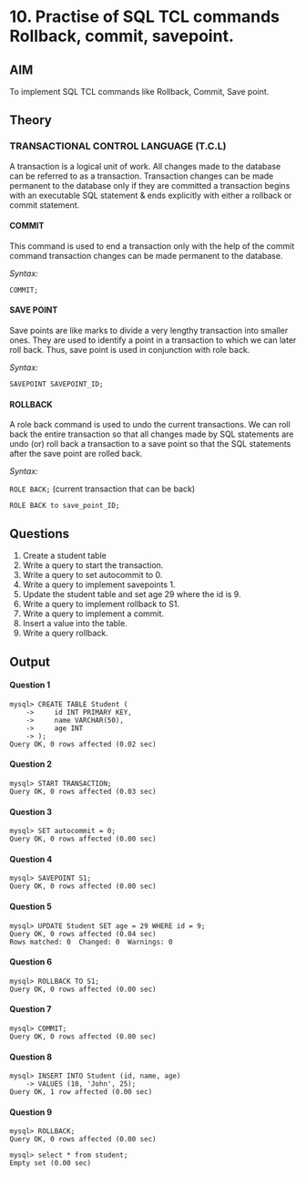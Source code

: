 # 10. Practise of SQL TCL commands Rollback, commit, savepoint.

## AIM

To implement SQL TCL commands like Rollback, Commit, Save point.

## Theory

### TRANSACTIONAL CONTROL LANGUAGE (T.C.L)

A transaction is a logical unit of work. All changes made to the database can be referred to as a transaction. Transaction changes can be made permanent to the database only if they are committed a transaction begins with an executable SQL statement & ends explicitly with either a rollback or commit statement.

#### COMMIT
This command is used to end a transaction only with the help of the commit command transaction changes can be made permanent to the database.

*Syntax:*

`COMMIT;`

#### SAVE POINT
Save points are like marks to divide a very lengthy transaction into smaller ones. They are used to identify a point in a transaction to which we can later roll back. Thus, save point is used in conjunction with role back.

*Syntax:*

`SAVEPOINT SAVEPOINT_ID;`

#### ROLLBACK
A role back command is used to undo the current transactions. We can roll back the entire transaction so that all changes made by SQL statements are undo (or) roll back a transaction to a save point so that the SQL statements after the save point are rolled back.

*Syntax:*

`ROLE BACK;` (current transaction that can be back)

`ROLE BACK to save_point_ID;`

## Questions

1. Create a student table
2. Write a query to start the transaction.
3. Write a query to set autocommit to 0.
4. Write a query to implement savepoints 1.
5. Update the student table and set age 29 where the id is 9.
6. Write a query to implement rollback to S1.
7. Write a query to implement a commit.
8. Insert a value into the table.
9. Write a query rollback.

## Output

#### Question 1
```
mysql> CREATE TABLE Student (
    ->     id INT PRIMARY KEY,
    ->     name VARCHAR(50),
    ->     age INT
    -> );
Query OK, 0 rows affected (0.02 sec)
```
#### Question 2
```
mysql> START TRANSACTION;
Query OK, 0 rows affected (0.03 sec)
```
#### Question 3
```
mysql> SET autocommit = 0;
Query OK, 0 rows affected (0.00 sec)
```
#### Question 4
```
mysql> SAVEPOINT S1;
Query OK, 0 rows affected (0.00 sec)
```
#### Question 5
```
mysql> UPDATE Student SET age = 29 WHERE id = 9;
Query OK, 0 rows affected (0.04 sec)
Rows matched: 0  Changed: 0  Warnings: 0
```
#### Question 6
```
mysql> ROLLBACK TO S1;
Query OK, 0 rows affected (0.00 sec)
```
#### Question 7
```
mysql> COMMIT;
Query OK, 0 rows affected (0.00 sec)
```
#### Question 8
```
mysql> INSERT INTO Student (id, name, age)
    -> VALUES (10, 'John', 25);
Query OK, 1 row affected (0.00 sec)
```
#### Question 9
```
mysql> ROLLBACK;
Query OK, 0 rows affected (0.00 sec)
```
```
mysql> select * from student;
Empty set (0.00 sec)
```
